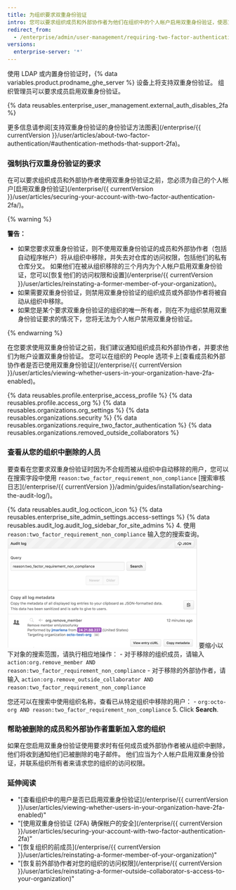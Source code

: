 ```yaml
---
title: 为组织要求双重身份验证
intro: 您可以要求组织成员和外部协作者为他们在组织中的个人帐户启用双重身份验证，使恶意操作者更难以访问组织的仓库和设置。
redirect_from:
  - /enterprise/admin/user-management/requiring-two-factor-authentication-for-an-organization
versions:
  enterprise-server: '*'
---
```


使用 LDAP 或内置身份验证时，{% data variables.product.prodname_ghe_server %} 设备上将支持双重身份验证。 组织管理员可以要求成员启用双重身份验证。

{% data reusables.enterprise_user_management.external_auth_disables_2fa %}

更多信息请参阅[支持双重身份验证的身份验证方法图表](/enterprise/{{ currentVersion }}/user/articles/about-two-factor-authentication/#authentication-methods-that-support-2fa)。

### 强制执行双重身份验证的要求

在可以要求组织成员和外部协作者使用双重身份验证之前，您必须为自己的个人帐户[启用双重身份验证](/enterprise/{{ currentVersion }}/user/articles/securing-your-account-with-two-factor-authentication-2fa/)。

{% warning %}

**警告：**

- 如果您要求双重身份验证，则不使用双重身份验证的成员和外部协作者（包括自动程序帐户）将从组织中移除，并失去对仓库的访问权限，包括他们的私有仓库分叉。 如果他们在被从组织移除的三个月内为个人帐户启用双重身份验证，您可以[恢复他们的访问权限和设置](/enterprise/{{ currentVersion }}/user/articles/reinstating-a-former-member-of-your-organization)。
- 如果需要双重身份验证，则禁用双重身份验证的组织成员或外部协作者将被自动从组织中移除。
- 如果您是某个要求双重身份验证的组织的唯一所有者，则在不为组织禁用双重身份验证要求的情况下，您将无法为个人帐户禁用双重身份验证。

{% endwarning %}

在您要求使用双重身份验证之前，我们建议通知组织成员和外部协作者，并要求他们为帐户设置双重身份验证。 您可以在组织的 People 选项卡上[查看成员和外部协作者是否已使用双重身份验证](/enterprise/{{ currentVersion }}/user/articles/viewing-whether-users-in-your-organization-have-2fa-enabled)。

{% data reusables.profile.enterprise_access_profile %}
{% data reusables.profile.access_org %}
{% data reusables.organizations.org_settings %}
{% data reusables.organizations.security %}
{% data reusables.organizations.require_two_factor_authentication %}
{% data reusables.organizations.removed_outside_collaborators %}

### 查看从您的组织中删除的人员

要查看在您要求双重身份验证时因为不合规而被从组织中自动移除的用户，您可以在搜索字段中使用 `reason:two_factor_requirement_non_compliance` [搜索审核日志](/enterprise/{{ currentVersion }}/admin/guides/installation/searching-the-audit-log/)。

{% data reusables.audit_log.octicon_icon %}
{% data reusables.enterprise_site_admin_settings.access-settings %}
{% data reusables.audit_log.audit_log_sidebar_for_site_admins %}
4. 使用 `reason:two_factor_requirement_non_compliance` 输入您的搜索查询。 ![显示因双重身份验证不合规而被移除的用户的员工工具审核日志事件](/assets/images/help/2fa/2fa_noncompliance_stafftools_audit_log_search.png) 要缩小以下对象的搜索范围，请执行相应地操作：
    - 对于移除的组织成员，请输入 `action:org.remove_member AND reason:two_factor_requirement_non_compliance`
    - 对于移除的外部协作者，请输入 `action:org.remove_outside_collaborator AND reason:two_factor_requirement_non_compliance`

  您还可以在搜索中使用组织名称，查看已从特定组织中移除的用户：
    - `org:octo-org AND reason:two_factor_requirement_non_compliance`
5. Click **Search**.

### 帮助被删除的成员和外部协作者重新加入您的组织

如果在您启用双重身份验证使用要求时有任何成员或外部协作者被从组织中删除，他们将收到通知他们已被删除的电子邮件。 他们应当为个人帐户启用双重身份验证，并联系组织所有者来请求您的组织的访问权限。

### 延伸阅读

- "[查看组织中的用户是否已启用双重身份验证](/enterprise/{{ currentVersion }}/user/articles/viewing-whether-users-in-your-organization-have-2fa-enabled)"
- "[使用双重身份验证 (2FA) 确保帐户的安全](/enterprise/{{ currentVersion }}/user/articles/securing-your-account-with-two-factor-authentication-2fa)"
- "[恢复组织的前成员](/enterprise/{{ currentVersion }}/user/articles/reinstating-a-former-member-of-your-organization)"
- "[恢复前外部协作者对您的组织的访问权限](/enterprise/{{ currentVersion }}/user/articles/reinstating-a-former-outside-collaborator-s-access-to-your-organization)"
